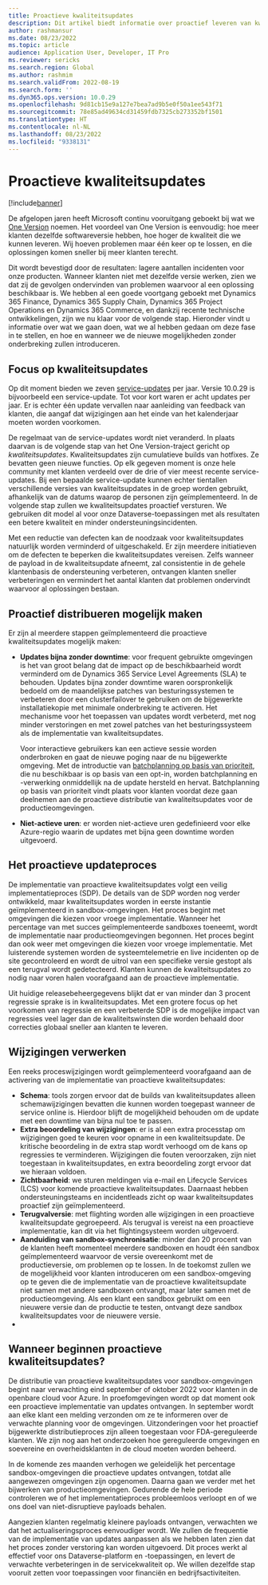 ```yaml
---
title: Proactieve kwaliteitsupdates
description: Dit artikel biedt informatie over proactief leveren van kwaliteitsupdates.
author: rashmansur
ms.date: 08/23/2022
ms.topic: article
audience: Application User, Developer, IT Pro
ms.reviewer: sericks
ms.search.region: Global
ms.author: rashmim
ms.search.validFrom: 2022-08-19
ms.search.form: ''
ms.dyn365.ops.version: 10.0.29
ms.openlocfilehash: 9d81cb15e9a127e7bea7ad9b5e0f50a1ee543f71
ms.sourcegitcommit: 78e85ad49634cd31459fdb7325cb273352bf1501
ms.translationtype: HT
ms.contentlocale: nl-NL
ms.lasthandoff: 08/23/2022
ms.locfileid: "9338131"
---
```

# <a name="proactive-quality-updates"></a>Proactieve kwaliteitsupdates

[!include[banner](../includes/banner.md)]

De afgelopen jaren heeft Microsoft continu vooruitgang geboekt bij wat we [One Version](../../dev-itpro/lifecycle-services/oneversion-overview.md) noemen. Het voordeel van One Version is eenvoudig: hoe meer klanten dezelfde softwareversie hebben, hoe hoger de kwaliteit die we kunnen leveren. Wij hoeven problemen maar één keer op te lossen, en die oplossingen komen sneller bij meer klanten terecht.

Dit wordt bevestigd door de resultaten: lagere aantallen incidenten voor onze producten. Wanneer klanten niet met dezelfde versie werken, zien we dat zij de gevolgen ondervinden van problemen waarvoor al een oplossing beschikbaar is. We hebben al een goede voortgang geboekt met Dynamics 365 Finance, Dynamics 365 Supply Chain, Dynamics 365 Project Operations en Dynamics 365 Commerce, en dankzij recente technische ontwikkelingen, zijn we nu klaar voor de volgende stap. Hieronder vindt u informatie over wat we gaan doen, wat we al hebben gedaan om deze fase in te stellen, en hoe en wanneer we de nieuwe mogelijkheden zonder onderbreking zullen introduceren.

## <a name="focus-on-quality-updates"></a>Focus op kwaliteitsupdates

Op dit moment bieden we zeven [service-updates](public-preview-releases.md) per jaar. Versie 10.0.29 is bijvoorbeeld een service-update. Tot voor kort waren er acht updates per jaar. Er is echter één update vervallen naar aanleiding van feedback van klanten, die aangaf dat wijzigingen aan het einde van het kalenderjaar moeten worden voorkomen.

De regelmaat van de service-updates wordt niet veranderd. In plaats daarvan is de volgende stap van het One Version-traject gericht op *kwaliteitsupdates*. Kwaliteitsupdates zijn cumulatieve builds van hotfixes. Ze bevatten geen nieuwe functies. Op elk gegeven moment is onze hele community met klanten verdeeld over de drie of vier meest recente service-updates. Bij een bepaalde service-update kunnen echter tientallen verschillende versies van kwaliteitsupdates in de groep worden gebruikt, afhankelijk van de datums waarop de personen zijn geïmplementeerd. In de volgende stap zullen we kwaliteitsupdates proactief versturen. We gebruiken dit model al voor onze Dataverse-toepassingen met als resultaten een betere kwaliteit en minder ondersteuningsincidenten.

Met een reductie van defecten kan de noodzaak voor kwaliteitsupdates natuurlijk worden verminderd of uitgeschakeld. Er zijn meerdere initiatieven om de defecten te beperken die kwaliteitsupdates vereisen. Zelfs wanneer de payload in de kwaliteitsupdate afneemt, zal consistentie in de gehele klantenbasis de ondersteuning verbeteren, ontvangen klanten sneller verbeteringen en vermindert het aantal klanten dat problemen ondervindt waarvoor al oplossingen bestaan.

## <a name="making-proactive-distribution-possible"></a>Proactief distribueren mogelijk maken

Er zijn al meerdere stappen geïmplementeerd die proactieve kwaliteitsupdates mogelijk maken:

- **Updates bijna zonder downtime**: voor frequent gebruikte omgevingen is het van groot belang dat de impact op de beschikbaarheid wordt verminderd om de Dynamics 365 Service Level Agreements (SLA) te behouden. Updates bijna zonder downtime waren oorspronkelijk bedoeld om de maandelijkse patches van besturingssystemen te verbeteren door een clusterfailover te gebruiken om de bijgewerkte installatiekopie met minimale onderbreking te activeren. Het mechanisme voor het toepassen van updates wordt verbeterd, met nog minder verstoringen en met zowel patches van het besturingssysteem als de implementatie van kwaliteitsupdates.

    Voor interactieve gebruikers kan een actieve sessie worden onderbroken en gaat de nieuwe poging naar de nu bijgewerkte omgeving. Met de introductie van [batchplanning op basis van prioriteit](../../dev-itpro/sysadmin/priority-based-batch-scheduling.md), die nu beschikbaar is op basis van een opt-in, worden batchplanning en -verwerking onmiddellijk na de update hersteld en hervat. Batchplanning op basis van prioriteit vindt plaats voor klanten voordat deze gaan deelnemen aan de proactieve distributie van kwaliteitsupdates voor de productieomgevingen.

- **Niet-actieve uren**: er worden niet-actieve uren gedefinieerd voor elke Azure-regio waarin de updates met bijna geen downtime worden uitgevoerd.

## <a name="the-proactive-update-process"></a>Het proactieve updateproces

De implementatie van proactieve kwaliteitsupdates volgt een veilig implementatieproces (SDP). De details van de SDP worden nog verder ontwikkeld, maar kwaliteitsupdates worden in eerste instantie geïmplementeerd in sandbox-omgevingen. Het proces begint met omgevingen die kiezen voor vroege implementatie. Wanneer het percentage van met succes geïmplementeerde sandboxes toeneemt, wordt de implementatie naar productieomgevingen begonnen. Het proces begint dan ook weer met omgevingen die kiezen voor vroege implementatie. Met luisterende systemen worden de systeemtelemetrie en live incidenten op de site gecontroleerd en wordt de uitrol van een specifieke versie gestopt als een terugval wordt gedetecteerd. Klanten kunnen de kwaliteitsupdates zo nodig naar voren halen voorafgaand aan de proactieve implementatie.

Uit huidige releasebeheergegevens blijkt dat er van minder dan 3 procent regressie sprake is in kwaliteitsupdates. Met een grotere focus op het voorkomen van regressie en een verbeterde SDP is de mogelijke impact van regressies veel lager dan de kwaliteitswinsten die worden behaald door correcties globaal sneller aan klanten te leveren.

## <a name="process-changes"></a>Wijzigingen verwerken

Een reeks proceswijzigingen wordt geïmplementeerd voorafgaand aan de activering van de implementatie van proactieve kwaliteitsupdates:

- **Schema**: tools zorgen ervoor dat de builds van kwaliteitsupdates alleen schemawijzigingen bevatten die kunnen worden toegepast wanneer de service online is. Hierdoor blijft de mogelijkheid behouden om de update met een downtime van bijna nul toe te passen.
- **Extra beoordeling van wijzigingen**: er is al een extra processtap om wijzigingen goed te keuren voor opname in een kwaliteitsupdate. De kritische beoordeling in de extra stap wordt verhoogd om de kans op regressies te verminderen. Wijzigingen die fouten veroorzaken, zijn niet toegestaan in kwaliteitsupdates, en extra beoordeling zorgt ervoor dat we hieraan voldoen.
- **Zichtbaarheid**: we sturen meldingen via e-mail en Lifecycle Services (LCS) voor komende proactieve kwaliteitsupdates. Daarnaast hebben ondersteuningsteams en incidentleads zicht op waar kwaliteitsupdates proactief zijn geïmplementeerd.
- **Terugvalversie**: met flighting worden alle wijzigingen in een proactieve kwaliteitsupdate gegroepeerd. Als terugval is vereist na een proactieve implementatie, kan dit via het flightingsysteem worden uitgevoerd.
- **Aanduiding van sandbox-synchronisatie**: minder dan 20 procent van de klanten heeft momenteel meerdere sandboxen en houdt één sandbox geïmplementeerd waarvoor de versie overeenkomt met de productieversie, om problemen op te lossen. In de toekomst zullen we de mogelijkheid voor klanten introduceren om een sandbox-omgeving op te geven die de implementatie van de proactieve kwaliteitsupdate niet samen met andere sandboxen ontvangt, maar later samen met de productieomgeving. Als een klant een sandbox gebruikt om een nieuwere versie dan de productie te testen, ontvangt deze sandbox kwaliteitsupdates voor de nieuwere versie.
- 
## <a name="when-will-proactive-quality-updates-start"></a>Wanneer beginnen proactieve kwaliteitsupdates?

De distributie van proactieve kwaliteitsupdates voor sandbox-omgevingen begint naar verwachting eind september of oktober 2022 voor klanten in de openbare cloud voor Azure. In proefomgevingen wordt op dat moment ook een proactieve implementatie van updates ontvangen. In september wordt aan elke klant een melding verzonden om ze te informeren over de verwachte planning voor de omgevingen. Uitzonderingen voor het proactief bijgewerkte distributieproces zijn alleen toegestaan voor FDA-gereguleerde klanten. We zijn nog aan het onderzoeken hoe gereguleerde omgevingen en soevereine en overheidsklanten in de cloud moeten worden beheerd.

In de komende zes maanden verhogen we geleidelijk het percentage sandbox-omgevingen die proactieve updates ontvangen, totdat alle aangewezen omgevingen zijn opgenomen. Daarna gaan we verder met het bijwerken van productieomgevingen. Gedurende de hele periode controleren we of het implementatieproces probleemloos verloopt en of we ons doel van niet-disruptieve payloads behalen.

Aangezien klanten regelmatig kleinere payloads ontvangen, verwachten we dat het actualiseringsproces eenvoudiger wordt. We zullen de frequentie van de implementatie van updates aanpassen als we hebben laten zien dat het proces zonder verstoring kan worden uitgevoerd. Dit proces werkt al effectief voor ons Dataverse-platform en -toepassingen, en levert de verwachte verbeteringen in de servicekwaliteit op. We willen dezelfde stap vooruit zetten voor toepassingen voor financiën en bedrijfsactiviteiten.
